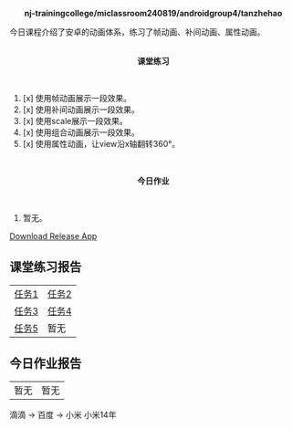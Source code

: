 <div>
    <p align="center">
        <strong>nj-trainingcollege/miclassroom240819/androidgroup4/tanzhehao</strong>
        <br>
    </p>
    今日课程介绍了安卓的动画体系，练习了帧动画、补间动画、属性动画。
    <br><br>
    <p align="center"><strong>课堂练习</strong></p>
    <br>
</div>

1. [x] 使用帧动画展示一段效果。
2. [x] 使用补间动画展示一段效果。
3. [x] 使用scale展示一段效果。
4. [x] 使用组合动画展示一段效果。
5. [x] 使用属性动画，让view沿x轴翻转360°。

<div>
    <br>
    <p align="center"><strong>今日作业</strong></p>
    <br>
</div>

1. 暂无。

<div>
    <a href="app/release/app-release.apk?inline=false">Download Release App</a>
    <br>
</div>

## 课堂练习报告

|                         |                         |
| ----------------------- | ----------------------- |
| [任务1](Day7-Train1.md) | [任务2](Day7-Train2.md) |
| [任务3](Day7-Train3.md) | [任务4](Day7-Train4.md) |
| [任务5](Day7-Train5.md) | 暂无                    |

## 今日作业报告

|                      |      |
| -------------------- | ---- |
| 暂无 | 暂无 |

滴滴 -> 百度 -> 小米
小米14年